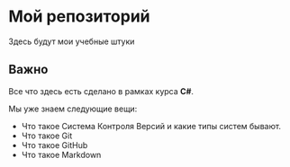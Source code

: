 # Мой репозиторий

Здесь будут мои учебные штуки

## Важно
Все что здесь есть сделано в рамках курса **С#**.

Мы уже знаем следующие вещи:
* Что такое Система Контроля Версий и какие типы систем бывают.
* Что такое Git
* Что такое GitHub
* Что такое Markdown
